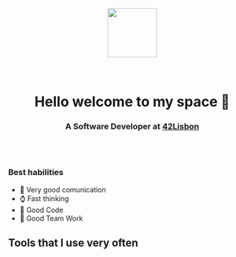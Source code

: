 <div align=center>
	<img src=https://media.giphy.com/media/ve43TyDQ3B4me7d22z/giphy.gif width=100 />
</div>
<br>
<br>
<div align=center>
	<h1> Hello welcome to my space 🚀 </h1>
	<h3> A Software Developer at
		<a href="https://www.42lisboa.com/">
			42Lisbon
		</a>
	</h3>
</div>
<br>
<br>

### **Best habilities**

- 💬 Very good comunication
- ⌚ Fast thinking
- 📖 Good Code
- 🏢 Good Team Work

## Tools that I use very often

[](https://github.com/tandpfun/skill-icons/blob/main/icons/C.svg)
